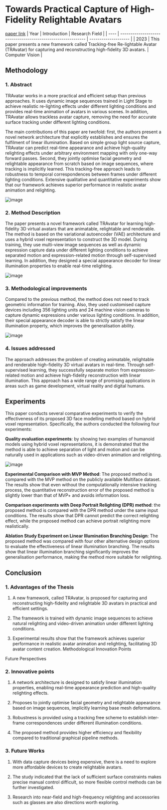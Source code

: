 # Towards Practical Capture of High-Fidelity Relightable Avatars
[paper link](https://arxiv.org/pdf/2309.04247) 
| Year | Introduction                                                         | Research Field                 |
| ---- | ------------------------------------------------------------ | -------------------- |
| 2023 | This paper presents a new framework called Tracking-free Re-lightable Avatar (TRAvatar) for capturing and reconstructing high-fidelity 3D avatars.          |   Computer Vision       |

## Methodology

### 1. Abstract
 TRAvatar works in a more practical and efficient setup than previous approaches. It uses dynamic image sequences trained in Light Stage to achieve realistic re-lighting effects under different lighting conditions and provides real-time animation of avatars in various scenes. In addition, TRAvatar allows trackless avatar capture, removing the need for accurate surface tracking under different lighting conditions. 
 
The main contributions of this paper are twofold: first, the authors present a novel network architecture that explicitly establishes and ensures the fulfilment of linear illumination. Based on simple group light source capture, TRAvatar can predict real-time appearance and achieve high-quality relighting effects under arbitrary environment mapping with only one-way forward passes. Second, they jointly optimise facial geometry and relightable appearance from scratch based on image sequences, where tracking is implicitly learned. This tracking-free approach leads to robustness to temporal correspondences between frames under different lighting conditions. Extensive qualitative and quantitative experiments show that our framework achieves superior performance in realistic avatar animation and relighting.

![image](https://github.com/user-attachments/assets/44111880-97ce-4d3f-a465-3771e8377c0f)

### 2. Method Description 
The paper presents a novel framework called TRAvatar for learning high-fidelity 3D virtual avatars that are animatable, relightable and renderable. The method is based on the variational autoencoder (VAE) architecture and uses a hybrid voxel representation to construct the 3D model. During training, they use multi-view image sequences as well as dynamic expression capture data under different lighting conditions to achieve separated motion and expression-related motion through self-supervised learning. In addition, they designed a special appearance decoder for linear illumination properties to enable real-time relighting.

![image](https://github.com/user-attachments/assets/369b2db7-20a9-4ee8-93ad-29905d7266b1)

### 3. Methodological improvements
Compared to the previous method, the method does not need to track geometric information for training. Also, they used customised capture devices including 356 lighting units and 24 machine vision cameras to capture dynamic expressions under various lighting conditions. In addition, their special appearance decoder is able to strictly satisfy the linear illumination property, which improves the generalisation ability.

![image](https://github.com/user-attachments/assets/0f2a6344-e58e-4137-8fc3-a6ee112a806b)

### 4. Issues addressed 
The approach addresses the problem of creating animatable, relightable and renderable high-fidelity 3D virtual avatars in real-time. Through self-supervised learning, they successfully separate motion from expression-related motion and achieve high-fidelity reconstruction with linear illumination. This approach has a wide range of promising applications in areas such as game development, virtual reality and digital humans.

## Experiments
This paper conducts several comparative experiments to verify the effectiveness of its proposed 3D face modelling method based on hybrid voxel representation. Specifically, the authors conducted the following four experiments:

**Quality evaluation experiments**: by showing two examples of humanoid models using hybrid voxel representations, it is demonstrated that the method is able to achieve separation of light and motion and can be naturally used in applications such as video-driven animation and relighting.

![image](https://github.com/user-attachments/assets/560d55a3-1f6b-4237-92f5-cd6775198e03)

**Experimental Comparison with MVP Method**: The proposed method is compared with the MVP method on the publicly available Multiface dataset. The results show that even without the computationally intensive tracking process, the quantitative reconstruction error of the proposed method is slightly lower than that of MVP+ and avoids information loss.

**Comparison experiments with Deep Portrait Relighting (DPR) method**: the proposed method is compared with the DPR method under the same input conditions. The results show that DPR cannot predict the correct relighting effect, while the proposed method can achieve portrait relighting more realistically.

**Ablation Study Experiment on Linear Illumination Branching Design**: The proposed method was compared with four other alternative design options to evaluate the effectiveness of linear illumination branching. The results show that linear illumination branching significantly improves the generalisation performance, making the method more suitable for relighting.  

## Conclusion

### 1. Advantages of the Thesis
  1. A new framework, called TRAvatar, is proposed for capturing and reconstructing high-fidelity and relightable 3D avatars in practical and efficient settings.
  
  2. The framework is trained with dynamic image sequences to achieve natural relighting and video-driven animation under different lighting conditions.

  3. Experimental results show that the framework achieves superior performance in realistic avatar animation and relighting, facilitating 3D avatar content creation.
Methodological Innovation Points

Future Perspectives
 
### 2. Innovative points
  1. A network architecture is designed to satisfy linear illumination properties, enabling real-time appearance prediction and high-quality relighting effects.
  
  2. Proposes to jointly optimise facial geometry and relightable appearance based on image sequences, implicitly learning base mesh deformations.
  
  3. Robustness is provided using a tracking free scheme to establish inter-frame correspondences under different illumination conditions.
  
  4. The proposed method provides higher efficiency and flexibility compared to traditional graphical pipeline methods.
     
### 3. Future Works
  1. With data capture devices being expensive, there is a need to explore more affordable devices to create relightable avatars.
 
  2. The study indicated that the lack of sufficient surface constraints makes precise manual control difficult, so more flexible control methods can be further investigated.
 
  3. Research into near-field and high-frequency relighting and accessories such as glasses are also directions worth exploring. 
